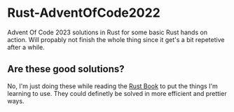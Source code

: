 # Rust-AdventOfCode2022
Advent Of Code 2023 solutions in Rust for some basic Rust hands on action. 
Will propably not finish the whole thing since it get's a bit repetetive 
after a while.


## Are these good solutions?
No, I'm just doing these while reading the [Rust Book](https://doc.rust-lang.org/book/)
to put the things I'm learning to use. They could definetly be solved 
in more efficient and prettier ways.
